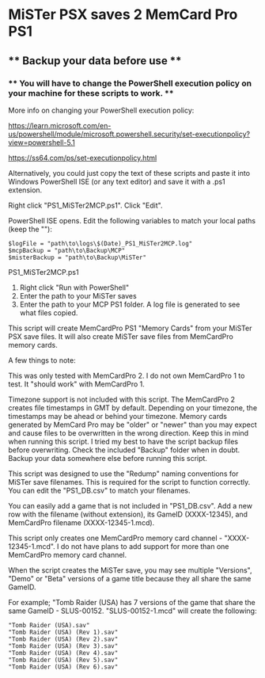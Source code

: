 # MiSTer PSX saves 2 MemCard Pro PS1

## **  Backup your data before use          **

### ** You will have to change the PowerShell execution policy on your machine for these scripts to work. **

More info on changing your PowerShell execution policy:

https://learn.microsoft.com/en-us/powershell/module/microsoft.powershell.security/set-executionpolicy?view=powershell-5.1

https://ss64.com/ps/set-executionpolicy.html

Alternatively, you could just copy the text of these scripts and paste it into Windows PowerShell ISE (or any text editor) and save it with a .ps1 extension.

Right click "PS1_MiSTer2MCP.ps1".  Click "Edit".  

PowerShell ISE opens.  Edit the following variables to match your local paths (keep the ""):

```
$logFile = "path\to\logs\$(Date)_PS1_MiSTer2MCP.log"
$mcpBackup = "path\to\Backup\MCP"
$misterBackup = "path\to\Backup\MiSTer"
```

PS1_MiSTer2MCP.ps1
1. Right click "Run with PowerShell"
2. Enter the path to your MiSTer saves
3. Enter the path to your MCP PS1 folder.
A log file is generated to see what files copied.

This script will create MemCardPro PS1 "Memory Cards" from your MiSTer PSX save files.  It will also create MiSTer save files from MemCardPro memory cards.

A few things to note:

This was only tested with MemCardPro 2.  I do not own MemCardPro 1 to test.  It "should work" with MemCardPro 1.

Timezone support is not included with this script.  The MemCardPro 2 creates file timestamps in GMT by default.  Depending on your timezone, the timestamps may be ahead or behind your timezone.  Memory cards generated by MemCard Pro may be "older" or "newer" than you may expect and cause files to be overwritten in the wrong direction.  Keep this in mind when running this script.  I tried my best to have the script backup files before overwriting.  Check the included "Backup" folder when in doubt.  Backup your data somewhere else before running this script.

This script was designed to use the "Redump" naming conventions for MiSTer save filenames.  This is required for the script to function correctly.  You can edit the "PS1_DB.csv" to match your filenames.  

You can easily add a game that is not included in "PS1_DB.csv".  Add a new row with the filename (without extension), its GameID (XXXX-12345), and MemCardPro filename (XXXX-12345-1.mcd).

This script only creates one MemCardPro memory card channel - "XXXX-12345-1.mcd".  I do not have plans to add support for more than one MemCardPro memory card channel.

When the script creates the MiSTer save, you may see multiple "Versions", "Demo" or "Beta" versions of a game title because they all share the same GameID.  

For example; "Tomb Raider (USA) has 7 versions of the game that share the same GameID - SLUS-00152.  "SLUS-00152-1.mcd" will create the following: 

 ```
"Tomb Raider (USA).sav"
"Tomb Raider (USA) (Rev 1).sav"
"Tomb Raider (USA) (Rev 2).sav"
"Tomb Raider (USA) (Rev 3).sav"
"Tomb Raider (USA) (Rev 4).sav"
"Tomb Raider (USA) (Rev 5).sav"
"Tomb Raider (USA) (Rev 6).sav"
```
